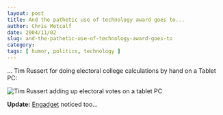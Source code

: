 ```yaml
---
layout: post
title: And the pathetic use of technology award goes to...
author: Chris Metcalf
date: 2004/11/02
slug: and-the-pathetic-use-of-technology-award-goes-to
category: 
tags: [ humor, politics, technology ]
---
```


... Tim Russert for doing electoral college calculations by hand on a Tablet PC:

<img src="/uploads/tim_russert_math.jpg" alt="Tim Russert adding up electoral votes on a tablet PC" />

<strong class="alert">Update:</strong> <a href="http://www.engadget.com/entry/2252694260414571/">Engadget</a> noticed too...
